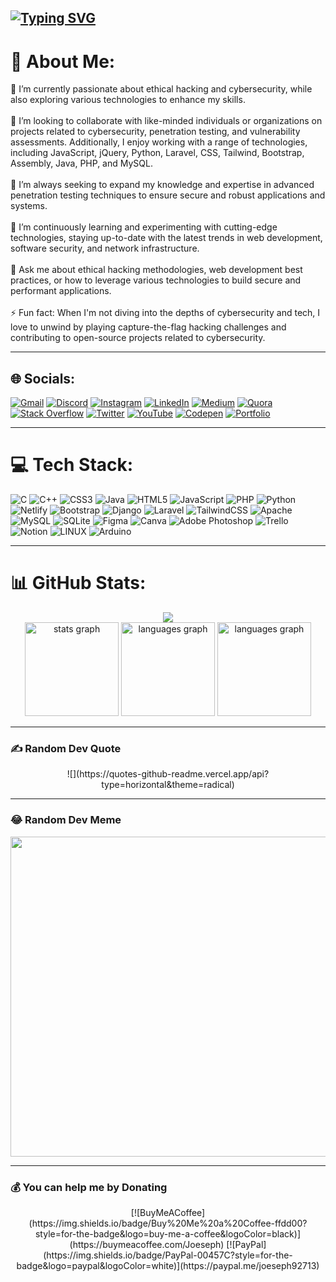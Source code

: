 [![Typing SVG](https://readme-typing-svg.demolab.com?font=Fira+Code&pause=1000&background=AB5BFF00&center=true&vCenter=true&random=false&width=700&lines=Welcome+to+my+Coding+Garden%F0%9F%9A%80)](https://git.io/typing-svg)
---
# 💫 About Me:
🔭 I’m currently passionate about ethical hacking and cybersecurity, while also exploring various technologies to enhance my skills.<br><br>👯 I’m looking to collaborate with like-minded individuals or organizations on projects related to cybersecurity, penetration testing, and vulnerability assessments. Additionally, I enjoy working with a range of technologies, including JavaScript, jQuery, Python, Laravel, CSS, Tailwind, Bootstrap, Assembly, Java, PHP, and MySQL.<br><br>🤝 I’m always seeking to expand my knowledge and expertise in advanced penetration testing techniques to ensure secure and robust applications and systems.<br><br>🌱 I’m continuously learning and experimenting with cutting-edge technologies, staying up-to-date with the latest trends in web development, software security, and network infrastructure.<br><br>💬 Ask me about ethical hacking methodologies, web development best practices, or how to leverage various technologies to build secure and performant applications.<br><br>⚡ Fun fact: When I'm not diving into the depths of cybersecurity and tech, I love to unwind by playing capture-the-flag hacking challenges and contributing to open-source projects related to cybersecurity.

---

## 🌐 Socials:
[![Gmail](https://img.shields.io/badge/Gmail-FF0001)](mailto:youssef.abouyahia@e-polytechnique.ma)
[![Discord](https://img.shields.io/badge/Discord-%237289DA.svg?logo=discord&logoColor=white)](https://discord.com/users/Joeseph#1491) [![Instagram](https://img.shields.io/badge/Instagram-%23E4405F.svg?logo=Instagram&logoColor=white)](https://www.instagram.com/lucyjoveny/) [![LinkedIn](https://img.shields.io/badge/LinkedIn-%230077B5.svg?logo=linkedin&logoColor=white)](https://linkedin.com/in/youssef-abouyahia) [![Medium](https://img.shields.io/badge/Medium-12100E?logo=medium&logoColor=white)](https://medium.com/@Joe-seph) [![Quora](https://img.shields.io/badge/Quora-%23B92B27.svg?logo=Quora&logoColor=white)](https://quora.com/profile/Joe-Seph-76)  [![Stack Overflow](https://img.shields.io/badge/-Stackoverflow-FE7A16?logo=stack-overflow&logoColor=white)](https://stackoverflow.com/users/17412252) [![Twitter](https://img.shields.io/badge/Twitter-%231DA1F2.svg?logo=Twitter&logoColor=white)](https://twitter.com/JoesephAb) [![YouTube](https://img.shields.io/badge/YouTube-%23FF0000.svg?logo=YouTube&logoColor=white)](https://youtube.com/@josh-tech264) [![Codepen](https://img.shields.io/badge/Codepen-000000?style=for-the-badge&logo=codepen&logoColor=white)](https://codepen.io/Josh-techie) [![Portfolio](https://img.shields.io/badge/Portfolio-%23000000.svg?style=flat&logo=firefox&logoColor=#FF7139)](https://josh-techie.bio)

---

# 💻 Tech Stack:
![C](https://img.shields.io/badge/c-%2300599C.svg?style=flat&logo=c&logoColor=white) ![C++](https://img.shields.io/badge/c++-%2300599C.svg?style=flat&logo=c%2B%2B&logoColor=white) ![CSS3](https://img.shields.io/badge/css3-%231572B6.svg?style=flat&logo=css3&logoColor=white) ![Java](https://img.shields.io/badge/java-%23ED8B00.svg?style=flat&logo=java&logoColor=white) ![HTML5](https://img.shields.io/badge/html5-%23E34F26.svg?style=flat&logo=html5&logoColor=white) ![JavaScript](https://img.shields.io/badge/javascript-%23323330.svg?style=flat&logo=javascript&logoColor=%23F7DF1E) ![PHP](https://img.shields.io/badge/php-%23777BB4.svg?style=flat&logo=php&logoColor=white) ![Python](https://img.shields.io/badge/python-3670A0?style=flat&logo=python&logoColor=ffdd54) ![Netlify](https://img.shields.io/badge/netlify-%23000000.svg?style=flat&logo=netlify&logoColor=#00C7B7) ![Bootstrap](https://img.shields.io/badge/bootstrap-%23563D7C.svg?style=flat&logo=bootstrap&logoColor=white) ![Django](https://img.shields.io/badge/django-%23092E20.svg?style=flat&logo=django&logoColor=white) ![Laravel](https://img.shields.io/badge/laravel-%23FF2D20.svg?style=flat&logo=laravel&logoColor=white) ![TailwindCSS](https://img.shields.io/badge/tailwindcss-%2338B2AC.svg?style=flat&logo=tailwind-css&logoColor=white) ![Apache](https://img.shields.io/badge/apache-%23D42029.svg?style=flat&logo=apache&logoColor=white) ![MySQL](https://img.shields.io/badge/mysql-%2300f.svg?style=flat&logo=mysql&logoColor=white) ![SQLite](https://img.shields.io/badge/sqlite-%2307405e.svg?style=flat&logo=sqlite&logoColor=white) 	![Figma](https://img.shields.io/badge/figma-%23F24E1E.svg?style=flat&logo=figma&logoColor=white) ![Canva](https://img.shields.io/badge/Canva-%2300C4CC.svg?style=flat&logo=Canva&logoColor=white) ![Adobe Photoshop](https://img.shields.io/badge/adobephotoshop-%2331A8FF.svg?style=flat&logo=adobephotoshop&logoColor=white) ![Trello](https://img.shields.io/badge/Trello-%23026AA7.svg?style=flat&logo=Trello&logoColor=white) ![Notion](https://img.shields.io/badge/Notion-%23000000.svg?style=flat&logo=notion&logoColor=white) ![LINUX](https://img.shields.io/badge/Linux-FCC624?style=flat&logo=linux&logoColor=black) ![Arduino](https://img.shields.io/badge/-Arduino-00979D?style=flat&logo=Arduino&logoColor=white) 

---

# 📊 GitHub Stats:

<div align="center">
<img src="https://profile-counter.glitch.me/Josh-techie/count.svg?"  />
</div>

<div align="center">
<img src="https://github-readme-stats.vercel.app/api?username=Josh-techie&hide_title=false&hide_rank=false&show_icons=true&include_all_commits=true&count_private=true&disable_animations=false&theme=merko&locale=en&hide_border=false&order=1" height="150" alt="stats graph"  />
<img src="https://github-readme-streak-stats.herokuapp.com/?user=Josh-techie&theme=merko&hide_border=true" height="150" alt="languages graph"  />
<img src="https://github-readme-stats.vercel.app/api/top-langs?username=Josh-techie&locale=en&hide_title=false&layout=compact&card_width=320&langs_count=5&theme=merko&hide_border=false&order=2" height="150" alt="languages graph"  />
</div>



---

### ✍️ Random Dev Quote

<div align="center">
![](https://quotes-github-readme.vercel.app/api?type=horizontal&theme=radical)
</div>

---

### 😂 Random Dev Meme

<div align="center">
<img src="https://i.postimg.cc/mrjNdFKH/IMG-20230216-WA0009.jpg" width="512px" style="text-align: center;" />
</div>

---

### 💰 You can help me by Donating

<div align="center">
  [![BuyMeACoffee](https://img.shields.io/badge/Buy%20Me%20a%20Coffee-ffdd00?style=for-the-badge&logo=buy-me-a-coffee&logoColor=black)](https://buymeacoffee.com/Joeseph) [![PayPal](https://img.shields.io/badge/PayPal-00457C?style=for-the-badge&logo=paypal&logoColor=white)](https://paypal.me/joeseph92713) 
</div>

